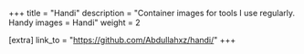 +++
title = "Handi"
description = "Container images for tools I use regularly. Handy images = Handi"
weight = 2

[extra]
link_to = "https://github.com/Abdullahxz/handi/"
+++
